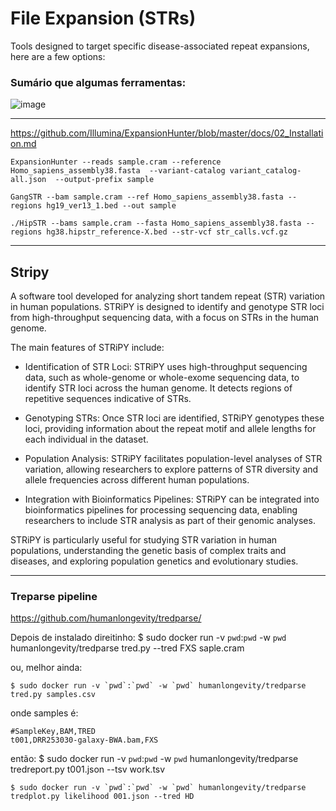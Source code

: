 # File Expansion (STRs)

Tools designed to target specific disease-associated repeat expansions, here are a few options:

### Sumário que algumas ferramentas:

![image](https://github.com/vergani/BioInfo/assets/35334365/8a43286d-6dac-4264-9578-6f2d746e8041)

---

https://github.com/Illumina/ExpansionHunter/blob/master/docs/02_Installation.md

    ExpansionHunter --reads sample.cram --reference Homo_sapiens_assembly38.fasta  --variant-catalog variant_catalog-all.json  --output-prefix sample
    
    GangSTR --bam sample.cram --ref Homo_sapiens_assembly38.fasta --regions hg19_ver13_1.bed --out sample
    
    ./HipSTR --bams sample.cram --fasta Homo_sapiens_assembly38.fasta --regions hg38.hipstr_reference-X.bed --str-vcf str_calls.vcf.gz


---

## Stripy
A software tool developed for analyzing short tandem repeat (STR) variation in human populations. STRiPY is designed to identify and genotype STR loci from high-throughput sequencing data, with a focus on STRs in the human genome.

The main features of STRiPY include:

- Identification of STR Loci: STRiPY uses high-throughput sequencing data, such as whole-genome or whole-exome sequencing data, to identify STR loci across the human genome. It detects regions of repetitive sequences indicative of STRs.

- Genotyping STRs: Once STR loci are identified, STRiPY genotypes these loci, providing information about the repeat motif and allele lengths for each individual in the dataset.

- Population Analysis: STRiPY facilitates population-level analyses of STR variation, allowing researchers to explore patterns of STR diversity and allele frequencies across different human populations.

- Integration with Bioinformatics Pipelines: STRiPY can be integrated into bioinformatics pipelines for processing sequencing data, enabling researchers to include STR analysis as part of their genomic analyses.

STRiPY is particularly useful for studying STR variation in human populations, understanding the genetic basis of complex traits and diseases, and exploring population genetics and evolutionary studies.



---

### Treparse pipeline
https://github.com/humanlongevity/tredparse/

Depois de instalado direitinho:
    $ sudo docker run -v `pwd`:`pwd` -w `pwd` humanlongevity/tredparse tred.py --tred FXS saple.cram

ou, melhor ainda:

    $ sudo docker run -v `pwd`:`pwd` -w `pwd` humanlongevity/tredparse tred.py samples.csv


onde samples é:

    #SampleKey,BAM,TRED
    t001,DRR253030-galaxy-BWA.bam,FXS

então:
    $ sudo docker run -v `pwd`:`pwd` -w `pwd` humanlongevity/tredparse tredreport.py t001.json --tsv work.tsv

    $ sudo docker run -v `pwd`:`pwd` -w `pwd` humanlongevity/tredparse tredplot.py likelihood 001.json --tred HD

